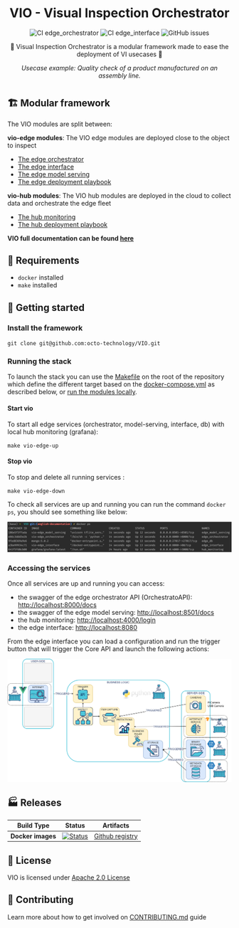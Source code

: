 <div align="center">
    <h1>VIO - Visual Inspection Orchestrator</h1>

![CI edge_orchestrator](https://github.com/octo-technology/VIO/actions/workflows/ci_edge_orchestrator.yml/badge.svg)
![CI edge_interface](https://github.com/octo-technology/VIO/actions/workflows/ci_edge_interface.yml/badge.svg)
![GitHub issues](https://img.shields.io/github/issues/octo-technology/VIO)

🎥 Visual Inspection Orchestrator is a modular framework made to ease the deployment of VI usecases 🎥

*Usecase example: Quality check of a product manufactured on an assembly line.*
</div>

<h1></h1>

## 🏗️ Modular framework

The VIO modules are split between:

**vio-edge modules**: The VIO edge modules are deployed close to the object to inspect

- [The edge orchestrator](docs/edge_orchestrator.md)
- [The edge interface](docs/edge_interface.md)
- [The edge model serving](docs/edge_model_serving.md)
- [The edge deployment playbook](docs/edge_deployment.md)

**vio-hub modules**: The VIO hub modules are deployed in the cloud to collect data and orchestrate the edge fleet

- [The hub monitoring](docs/hub_monitoring.md)
- [The hub deployment playbook](docs/hub_deployment.md)

**VIO full documentation can be found [here](https://octo-technology.github.io/VIO/)**

## 🧱 Requirements

- `docker` installed
- `make` installed

## 🚀 Getting started

### Install the framework

```shell
git clone git@github.com:octo-technology/VIO.git
```

### Running the stack

To launch the stack you can use the [Makefile](../Makefile) on the root of the repository which define the different
target based on the [docker-compose.yml](../docker-compose.yml) as described below, or [run the modules locally]().

#### Start vio

To start all edge services (orchestrator, model-serving, interface, db) with local hub monitoring (grafana):

```shell
make vio-edge-up
```

#### Stop vio

To stop and delete all running services :

```shell
make vio-edge-down
```

To check all services are up and running you can run the command `docker ps`, you should see something like below:

![stack-up-with-docker](docs/images/stack-up-with-docker.png)

### Accessing the services 

Once all services are up and running you can access:

- the swagger of the edge orchestrator API (OrchestratoAPI): [http://localhost:8000/docs](http://localhost:8000/docs)
- the swagger of the edge model serving: [http://localhost:8501/docs](http://localhost:8501/docs)
- the hub monitoring: [http://localhost:4000/login](http://localhost:4000/login)
- the edge interface: [http://localhost:8080](http://localhost:8080)

From the edge interface you can load a configuration and run the trigger button that will trigger the Core API and
launch the following actions:

![vio-architecture-stack](docs/images/edge_orchestrator-actions.png)

## 🏭 Releases

 Build Type        | Status                                                                                                                                                                                                    | Artifacts                                                           
-------------------|-----------------------------------------------------------------------------------------------------------------------------------------------------------------------------------------------------------|---------------------------------------------------------------------
 **Docker images** | [![Status](https://github.com/octo-technology/VIO/actions/workflows/publication_vio_images.yml/badge.svg)](https://github.com/octo-technology/VIO/actions/workflows/publication_vio_images.yml/badge.svg) | [Github registry](https://github.com/orgs/octo-technology/packages) 

## 📝 License

VIO is licensed under [Apache 2.0 License](docs/LICENSE.md)

## 🙋 Contributing

Learn more about how to get involved on [CONTRIBUTING.md](docs/CONTRIBUTING.md) guide
